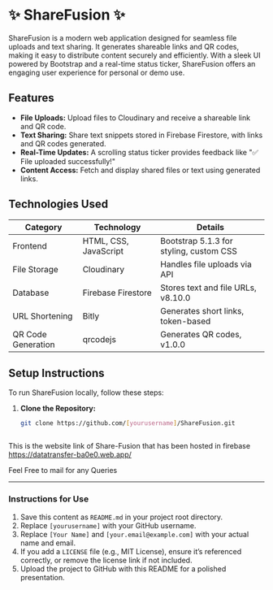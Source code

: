 # ✨ ShareFusion ✨

ShareFusion is a modern web application designed for seamless file uploads and text sharing. It generates shareable links and QR codes, making it easy to distribute content securely and efficiently. With a sleek UI powered by Bootstrap and a real-time status ticker, ShareFusion offers an engaging user experience for personal or demo use.

## Features

- **File Uploads:** Upload files to Cloudinary and receive a shareable link and QR code.
- **Text Sharing:** Share text snippets stored in Firebase Firestore, with links and QR codes generated.
- **Real-Time Updates:** A scrolling status ticker provides feedback like "✅ File uploaded successfully!"
- **Content Access:** Fetch and display shared files or text using generated links.

## Technologies Used

| **Category**        | **Technology**               | **Details**                              |
|---------------------|------------------------------|------------------------------------------|
| Frontend            | HTML, CSS, JavaScript        | Bootstrap 5.1.3 for styling, custom CSS |
| File Storage        | Cloudinary                   | Handles file uploads via API            |
| Database            | Firebase Firestore           | Stores text and file URLs, v8.10.0      |
| URL Shortening      | Bitly                        | Generates short links, token-based      |
| QR Code Generation  | qrcodejs                     | Generates QR codes, v1.0.0              |

## Setup Instructions

To run ShareFusion locally, follow these steps:

1. **Clone the Repository:**
   ```bash
   git clone https://github.com/[yourusername]/ShareFusion.git



This is the website link of Share-Fusion that has been hosted in firebase https://datatransfer-ba0e0.web.app/   

Feel Free to mail for any Queries

   
---

### Instructions for Use
1. Save this content as `README.md` in your project root directory.
2. Replace `[yourusername]` with your GitHub username.
3. Replace `[Your Name]` and `[your.email@example.com]` with your actual name and email.
4. If you add a `LICENSE` file (e.g., MIT License), ensure it’s referenced correctly, or remove the license link if not included.
5. Upload the project to GitHub with this README for a polished presentation.

